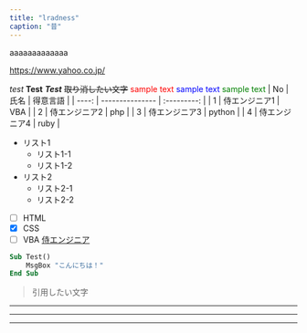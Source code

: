 ```yaml
---
title: "lradness"
caption: "昔"
---
```



aaaaaaaaaaaaa


https://www.yahoo.co.jp/

*test*
**Test**
***Test***
~~取り消したい文字~~
<font color="red">sample text</font>
<font color="blue">sample text</font>
<font color="green">sample text</font>
| No   | 氏名            | 得意言語      |
| ----: | --------------- | :---------: |
| 1    | 侍エンジニア1  | VBA      |
| 2    | 侍エンジニア2 | php |
| 3    | 侍エンジニア3 | python |
| 4    | 侍エンジニア4   | ruby |
- リスト1
  - リスト1-1
  - リスト1-2
- リスト2
  - リスト2-1
  - リスト2-2
- [ ] HTML
- [x] CSS
- [ ] VBA
[侍エンジニア](https://www.sejuku.net/blog/)

```vb
Sub Test()
    MsgBox "こんにちは！"
End Sub
```

>引用したい文字
***
---
___
